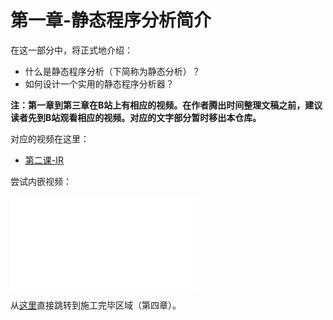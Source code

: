 # 第一章-静态程序分析简介

在这一部分中，将正式地介绍：

* 什么是静态程序分析（下简称为静态分析）？
* 如何设计一个实用的静态程序分析器？

**注：第一章到第三章在B站上有相应的视频。在作者腾出时间整理文稿之前，建议读者先到B站观看相应的视频。对应的文字部分暂时移出本仓库。**

对应的视频在这里：

* [第二课-IR](https://www.bilibili.com/video/BV1zE411s77Z)

尝试内嵌视频：

<iframe src="//player.bilibili.com/player.html?aid=93643665&bvid=BV1zE411s77Z&cid=159861261&page=1" scrolling="no" border="0" frameborder="no" framespacing="0" allowfullscreen="true"> </iframe>

从[这里](https://ranger-nju.gitbook.io/static-program-analysis-book/ch4)直接跳转到施工完毕区域（第四章）。


